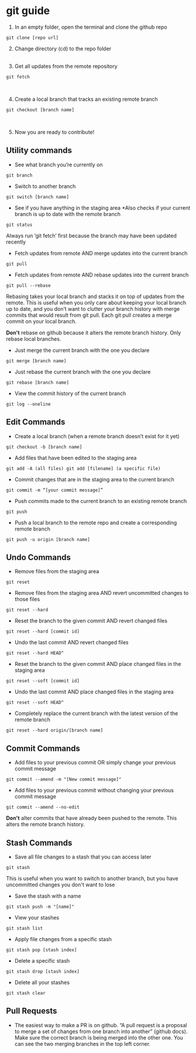 # git guide

1. In an empty folder, open the terminal and clone the github repo 
```
git clone [repo url]
```

2. Change directory (cd) to the repo folder
<br/><br/>

3. Get all updates from the remote repository
```
git fetch
```
<br/>

4. Create a local branch that tracks an existing remote branch
```
git checkout [branch name]
```
<br/>

5. Now you are ready to contribute!


## Utility commands

- See what branch you’re currently on 
```
git branch
```

- Switch to another branch 
```
git switch [branch name]
```

- See if you have anything in the staging area *Also checks if your current branch is up to date with the remote branch 
```
git status  
```
Always run ‘git fetch’ first because the branch may have been updated recently

- Fetch updates from remote AND merge updates into the current branch 
```
git pull
```

- Fetch updates from remote AND rebase updates into the current branch 
```
git pull --rebase
```

Rebasing takes your local branch and stacks it on top of updates from the remote. 
This is useful when you only care about keeping your local branch up to date, and you don’t want to clutter your branch history with merge commits that would result from git pull. 
Each git pull creates a merge commit on your local branch. <br/>

**Don't** rebase on github because it alters the remote branch history. Only rebase local branches.

- Just merge the current branch with the one you declare 
```
git merge [branch name]
```

- Just rebase the current branch with the one you declare 
```
git rebase [branch name]
```

- View the commit history of the current branch
```
git log --oneline
```


## Edit Commands

- Create a local branch (when a remote branch doesn’t exist for it yet) 
```
git checkout -b [branch name]
```

- Add files that have been edited to the staging area 
```
git add -A (all files) git add [filename] (a specific file) 
```

- Commit changes that are in the staging area to the current branch 
```
git commit -m “[your commit message]”
```

- Push commits made to the current branch to an existing remote branch 
```
git push
```

- Push a local branch to the remote repo and create a corresponding remote branch 
```
git push -u origin [branch name] 
```


## Undo Commands

- Remove files from the staging area
```
git reset
```

- Remove files from the staging area AND revert uncommitted changes to those files
```
git reset --hard
```

- Reset the branch to the given commit AND revert changed files
```
git reset --hard [commit id]
```

- Undo the last commit AND revert changed files
```
git reset --hard HEAD^
```

- Reset the branch to the given commit AND place changed files in the staging area
```
git reset --soft [commit id]
```

- Undo the last commit AND place changed files in the staging area
```
git reset --soft HEAD^
```

- Completely replace the current branch with the latest version of the remote branch
```
git reset --hard origin/[branch name]
```


## Commit Commands

- Add files to your previous commit OR simply change your previous commit message
```
git commit --amend -m "[New commit message]"
```

- Add files to your previous commit without changing your previous commit message
```
git commit --amend --no-edit
```

**Don't** alter commits that have already been pushed to the remote. This alters the remote branch history.


## Stash Commands

- Save all file changes to a stash that you can access later
```
git stash
```

This is useful when you want to switch to another branch, but you have uncommitted changes you don't want to lose

- Save the stash with a name
```
git stash push -m "[name]"
```

- View your stashes
```
git stash list
```

- Apply file changes from a specific stash
```
git stash pop [stash index]
```

- Delete a specific stash
```
git stash drop [stash index]
```

- Delete all your stashes
```
git stash clear
```


## Pull Requests

- The easiest way to make a PR is on github. “A pull request is a proposal to merge a set of changes from one branch into another” (github docs). Make sure the correct branch is being merged into the other one. You can see the two merging branches in the top left corner.



